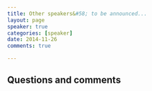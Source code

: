 ```yaml
---
title: Other speakers&#58; to be announced...
layout: page
speaker: true
categories: [speaker]
date: 2014-11-26
comments: true

---
```



## Questions and comments 

